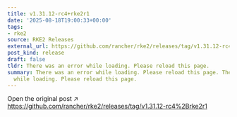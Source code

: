 ```yaml
---
title: v1.31.12-rc4+rke2r1
date: '2025-08-18T19:00:33+00:00'
tags:
- rke2
source: RKE2 Releases
external_url: https://github.com/rancher/rke2/releases/tag/v1.31.12-rc4%2Brke2r1
post_kind: release
draft: false
tldr: There was an error while loading. Please reload this page.
summary: There was an error while loading. Please reload this page. There was an error
  while loading. Please reload this page.
---
```

Open the original post ↗ https://github.com/rancher/rke2/releases/tag/v1.31.12-rc4%2Brke2r1
